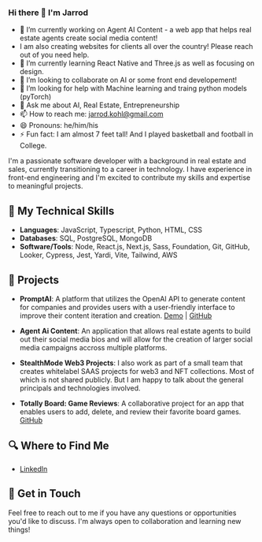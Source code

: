 ### Hi there 👋 I'm Jarrod


- 🔭 I’m currently working on Agent AI Content - a web app that helps real estate agents create social media content!
- I am also creating websites for clients all over the country! Please reach out of you need help.
- 🌱 I’m currently learning React Native and Three.js as well as focusing on design.
- 👯 I’m looking to collaborate on AI or some front end developement!
- 🤔 I’m looking for help with Machine learning and traing python models (pyTorch)
- 💬 Ask me about AI, Real Estate, Entrepreneurship 
- 📫 How to reach me: jarrod.kohl@gmail.com
- 😄 Pronouns: he/him/his
- ⚡ Fun fact: I am almost 7 feet tall! And I played basketball and football in College.



I'm a passionate software developer with a background in real estate and sales, currently transitioning to a career in technology. I have experience in front-end engineering and I'm excited to contribute my skills and expertise to meaningful projects.

## 🌟 My Technical Skills

- **Languages**: JavaScript, Typescript, Python, HTML, CSS
- **Databases**: SQL, PostgreSQL, MongoDB
- **Software/Tools**: Node, React.js, Next.js, Sass, Foundation, Git, GitHub, Looker, Cypress, Jest, Yardi, Vite, Tailwind, AWS

## 🚀 Projects

- **PromptAI**: A platform that utilizes the OpenAI API to generate content for companies and provides users with a user-friendly interface to improve their content iteration and creation. [Demo](https://promptai.herokuapp.com) | [GitHub](https://github.com/jarrodkohl/promptAI)

- **Agent Ai Content**: An application that allows real estate agents to build out their social media bios and will allow for the creation of larger social media campaigns accross multiple platforms. 

- **StealthMode Web3 Projects**: I also work as part of a small team that creates whitelabel SAAS projects for web3 and NFT collections. Most of which is not shared publicly. But I am happy to talk about the general principals and technologies involved. 

- **Totally Board: Game Reviews**: A collaborative project for an app that enables users to add, delete, and review their favorite board games. [GitHub](https://github.com/chelscodes/board-game-reviews)

## 🔍 Where to Find Me

- [LinkedIn](https://www.linkedin.com/in/jarrodkohl/)


## 💌 Get in Touch

Feel free to reach out to me if you have any questions or opportunities you'd like to discuss. I'm always open to collaboration and learning new things!


